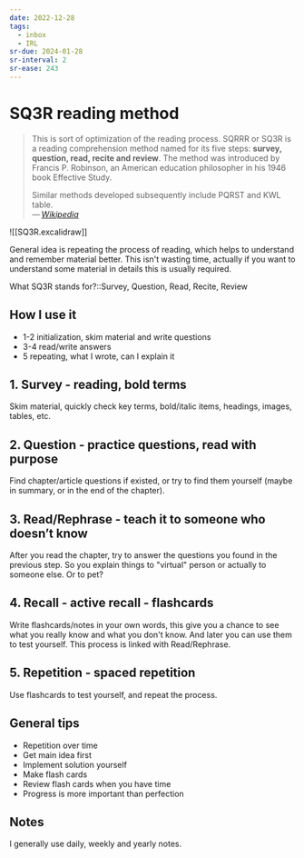 ```yaml
---
date: 2022-12-28
tags:
  - inbox
  - IRL
sr-due: 2024-01-28
sr-interval: 2
sr-ease: 243
---
```

# SQ3R reading method

> This is sort of optimization of the reading process.
> SQRRR or SQ3R is a reading comprehension method named for its five steps:
> **survey, question, read, recite and review**. The method was introduced by
> Francis P. Robinson, an American education philosopher in his 1946 book
> Effective Study.
>
> Similar methods developed subsequently include PQRST and KWL table.\
> — <cite>[Wikipedia](https://en.wikipedia.org/wiki/SQ3R)</cite>

![[SQ3R.excalidraw]]

General idea is repeating the process of reading, which helps to understand and
remember material better. This isn't wasting time, actually if you want to
understand some material in details this is usually required.

What SQ3R stands for?::Survey, Question, Read, Recite, Review

## How I use it

- 1-2 initialization, skim material and write questions
- 3-4 read/write answers
- 5 repeating, what I wrote, can I explain it

## 1. Survey - reading, bold terms

Skim material, quickly check key terms, bold/italic items, headings, images,
tables, etc.

## 2. Question - practice questions, read with purpose

Find chapter/article questions if existed, or try to find them yourself (maybe
in summary, or in the end of the chapter).

## 3. Read/Rephrase - teach it to someone who doesn’t know

After you read the chapter, try to answer the questions you found in the
previous step. So you explain things to "virtual" person or actually to someone
else. Or to pet?

## 4. Recall - active recall - flashcards

Write flashcards/notes in your own words, this give you a chance to see what you
really know and what you don't know. And later you can use them to test
yourself. This process is linked with Read/Rephrase.

## 5. Repetition - spaced repetition

Use flashcards to test yourself, and repeat the process.

## General tips

- Repetition over time
- Get main idea first
- Implement solution yourself
- Make flash cards
- Review flash cards when you have time
- Progress is more important than perfection

## Notes

I generally use daily, weekly and yearly notes.
